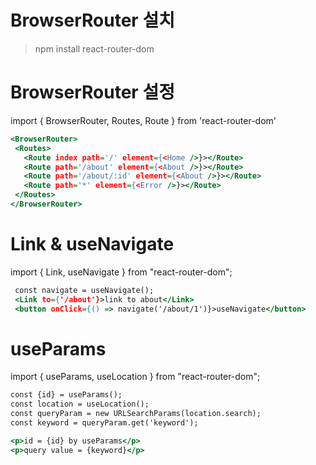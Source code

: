 # BrowserRouter 설치
> npm install react-router-dom

# BrowserRouter 설정
import { BrowserRouter, Routes, Route } from 'react-router-dom'

 ```htm
<BrowserRouter>
  <Routes>
    <Route index path='/' element={<Home />}></Route>
    <Route path='/about' element={<About />}></Route>
    <Route path='/about/:id' element={<About />}></Route>
    <Route path='*' element={<Error />}></Route>
  </Routes>
</BrowserRouter>
 ```

 # Link & useNavigate
 import { Link, useNavigate } from "react-router-dom";

```htm
 const navigate = useNavigate();
 <Link to={'/about'}>link to about</Link>
 <button onClick={() => navigate('/about/1')}>useNavigate</button>
```

# useParams
import { useParams, useLocation } from "react-router-dom";

```htm
const {id} = useParams();
const location = useLocation();
const queryParam = new URLSearchParams(location.search);
const keyword = queryParam.get('keyword');

<p>id = {id} by useParams</p>
<p>query value = {keyword}</p>
```
